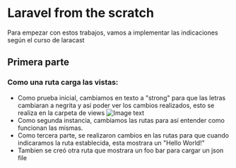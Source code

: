 # Laravel from the scratch
Para empezar con estos trabajos, vamos a implementar las indicaciones según el curso de laracast
## Primera parte
### Como una ruta carga las vistas:
- Como prueba inicial, cambiamos en texto a "strong" para que las letras cambiaran a negrita y así poder ver los cambios realizados, esto se realiza en la carpeta de views
![Image text](https://github.com/zzuljs/CppLearning/blob/master/CppLearning/raw/master/Itachi.jpg)
- Como segunda instancia, cambiamos las rutas para así entender como funcionan las mismas.
- Como tercera parte, se realizaron cambios en las rutas para que cuando indicaramos la ruta establecida, esta mostrara un "Hello World!"
- Tambien se creó otra ruta que mostrara un foo bar para cargar un json file

